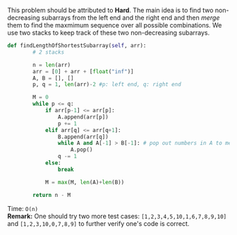 This problem should be attributed to **Hard**. The main idea is to find two non-decreasing subarrays from the left end and the right end and then *merge* them to find the maxmimum sequence over all possible combinations. We use two stacks to keep track of these two non-decreasing subarrays.
```python
def findLengthOfShortestSubarray(self, arr):
        # 2 stacks

        n = len(arr)
        arr = [0] + arr + [float("inf")]
        A, B = [], []
        p, q = 1, len(arr)-2 #p: left end, q: right end 

        M = 0 
        while p <= q:
            if arr[p-1] <= arr[p]:
                A.append(arr[p])
                p += 1
            elif arr[q] <= arr[q+1]:
                B.append(arr[q])
                while A and A[-1] > B[-1]: # pop out numbers in A to merge
                    A.pop()
                q -= 1
            else:
                break

            M = max(M, len(A)+len(B))

        return n - M 
```
Time: `O(n)`  
**Remark:** One should try two more test cases: `[1,2,3,4,5,10,1,6,7,8,9,10]` and `[1,2,3,10,0,7,8,9]` to further verify one's code is correct.
